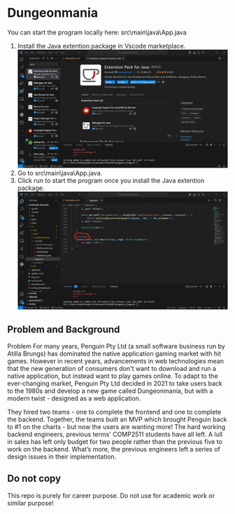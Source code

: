 # Dungeonmania

You can start the program locally here:
src\main\java\App.java
1. Install the Java extention package in Vscode marketplace. 
![Alt text](<java package-1.png>)
2. Go to src\main\java\App.java. 
3. Click run to start the program once you install the Java extention package.
![Alt text](<run jav-1.png>)

## Problem and Background
Problem
For many years, Penguin Pty Ltd (a small software business run by Atilla Brungs) has dominated the native application gaming market with hit games. However in recent years, advancements in web technologies mean that the new generation of consumers don't want to download and run a native application, but instead want to play games online. To adapt to the ever-changing market, Penguin Pty Ltd decided in 2021 to take users back to the 1980s and develop a new game called Dungeonmania, but with a modern twist - designed as a web application.

They hired two teams - one to complete the frontend and one to complete the backend. Together, the teams built an MVP which brought Penguin back to #1 on the charts - but now the users are wanting more! The hard working backend engineers, previous terms' COMP2511 students have all left. A lull in sales has left only budget for two people rather than the previous five to work on the backend. What’s more, the previous engineers left a series of design issues in their implementation.

## Do not copy
This repo is purely for career purpose. Do not use for academic work or similar purpose!